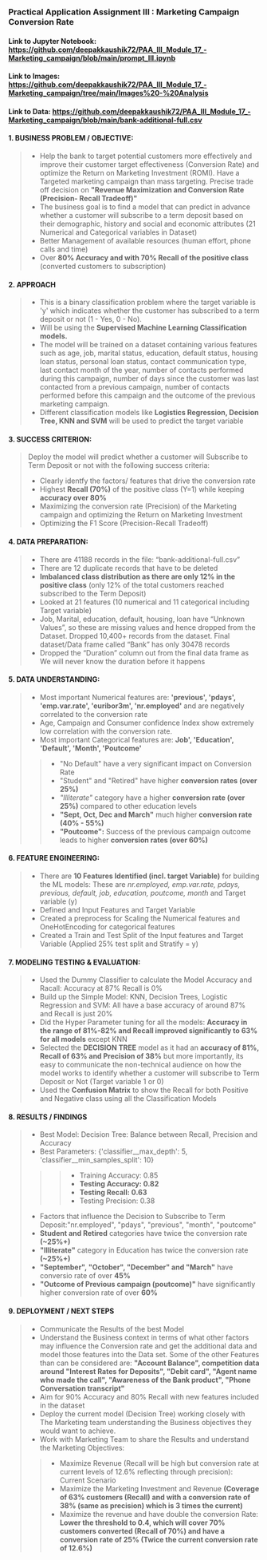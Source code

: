 ### Practical Application Assignment III : Marketing Campaign Conversion Rate
#### Link to Jupyter Notebook: https://github.com/deepakkaushik72/PAA_III_Module_17_-Marketing_campaign/blob/main/prompt_III.ipynb
#### Link to Images: https://github.com/deepakkaushik72/PAA_III_Module_17_-Marketing_campaign/tree/main/Images%20-%20Analysis
#### Link to Data: https://github.com/deepakkaushik72/PAA_III_Module_17_-Marketing_campaign/blob/main/bank-additional-full.csv

#### 1. BUSINESS PROBLEM / OBJECTIVE:
> - Help the bank to target potential customers more effectively and improve their customer target effectiveness (Conversion Rate) and optimize the Return on Marketing Investment (ROMI). Have a Targeted marketing campaign than mass targeting. Precise trade off decision on **"Revenue Maximization and Conversion Rate (Precision- Recall Tradeoff)"**
> - The business goal is to find a model that can predict in advance whether a customer will subscribe to a term deposit based on their demographic, history and social and economic attributes (21 Numerical and Categorical variables in Dataset)
> - Better Management of available resources (human effort, phone calls and time)
> - Over **80% Accuracy and with 70% Recall of the positive class** (converted customers to subscription) 
#### 2. APPROACH
> - This is a binary classification problem where the target variable is 'y' which indicates whether the customer has subscribed to a term deposit or not (1 - Yes, 0 - No).
> - Will be using the **Supervised Machine Learning Classification models.**
> - The model will be trained on a dataset containing various features such as age, job, marital status, education, default status, housing loan status, personal loan status, contact communication type, last contact month of the year, number of contacts performed during this campaign, number of days since the customer was last contacted from a previous campaign, number of contacts performed before this campaign and the outcome of the previous marketing campaign.
> - Different classification models like **Logistics Regression, Decision Tree, KNN and SVM** will be used to predict the target variable
#### 3. SUCCESS CRITERION:
> Deploy the model will predict whether a customer will Subscribe to Term Deposit or not with the following success criteria: 
> - Clearly identfy the factors/ features that drive the conversion rate
> - Highest **Recall (70%)** of the positive class (Y=1) while keeping **accuracy over 80%**
> - Maximizing the conversion rate (Precision) of the Marketing campaign and optimizing the Return on Marketing Investment
> - Optimizing the F1 Score (Precision-Recall Tradeoff)
#### 4. DATA PREPARATION:
> - There are 41188 records in the file: “bank-additional-full.csv”
> - There are 12 duplicate records that have to be deleted
> - **Imbalanced class distribution as there are only 12% in the positive class** (only 12% of the total customers reached subscribed to the Term Deposit)
> - Looked at 21 features (10 numerical and 11 categorical including Target variable)
> - Job, Marital, education, default, housing, loan have “Unknown Values”, so these are missing values and hence dropped from the Dataset. Dropped 10,400+ records from the dataset. Final dataset/Data frame called “Bank” has only 30478 records  
> - Dropped the “Duration” column out from the final data frame as We will never know the duration before it happens
#### 5. DATA UNDERSTANDING:
> - Most important Numerical features are:  **'previous', 'pdays', 'emp.var.rate', 'euribor3m', 'nr.employed'** and are negatively correlated to the conversion rate
> - Age, Campaign and Consumer confidence Index show extremely low correlation with the conversion rate.
> - Most important Categorical features are: **Job', 'Education', 'Default', 'Month', 'Poutcome'**
>> - "No Default" have a very significant impact on Conversion Rate
>> - "Student" and "Retired" have higher **conversion rates (over 25%)**
>> - *"Illiterate"* category have a higher **conversion rate (over 25%)** compared to other education levels
>> - **"Sept, Oct, Dec and March"** much higher **conversion rate (40% - 55%)**
>> - **"Poutcome":** Success of the previous campaign outcome leads to higher 
 **conversion rates (over 60%)**
#### 6. FEATURE ENGINEERING:
> - There are **10 Features Identified (incl. target Variable)** for building the ML models: These are *nr.employed, emp.var.rate, pdays, previous, default, job, education, poutcome, month* and Target variable (y)
> - Defined and Input Features and Target Variable
> - Created a preprocess for Scaling the Numerical features and OneHotEncoding for categorical features
> - Created a Train and Test Split of the Input features and Target Variable (Applied 25% test split and Stratify = y)
#### 7. MODELING TESTING & EVALUATION:
> - Used the Dummy Classifier to calculate the Model Accuracy and Racall: Accuracy at 87% Recall is 0%
> - Build up the Simple Model: KNN, Decision Trees, Logistic Regression and SVM: All have a base accuracy of around 87% and Recall is just 20%
> - Did the Hyper Parameter tuning for all the models: **Accuracy in the range of 81%-82% and Recall improved significantly to 63% for all models** except KNN
> - Selected the **DECISION TREE** model as it had an **accuracy of 81%, Recall of 63% and Precision of 38%** but more importantly, its easy to communicate the non-technical audience on how the model works to identify whether a customer will subscribe to Term Deposit or Not (Target variable 1 or 0) 
> - Used the **Confusion Matrix** to show the Recall for both Positive and Negative class using all the Classification Models
#### 8. RESULTS / FINDINGS
> - Best Model: Decision Tree: Balance between Recall, Precision and Accuracy
> - Best Parameters: {'classifier__max_depth': 5, 'classifier__min_samples_split': 10}
>>> - Training Accuracy: 0.85
>>> -	**Testing Accuracy: 0.82**
>>> - **Testing Recall: 0.63**
>>> - Testing Precision: 0.38
> - Factors that influence the Decision to Subscribe to Term Deposit:"nr.employed", "pdays", "previous", "month", "poutcome"
> - **Student and Retired** categories have twice the conversion rate **(~25%+)**
> - **"Illiterate"** category in Education has twice the conversion rate **(~25%+)**
> - **"September", "October", "December" and "March"** have conversio rate of over **45%**
> - **"Outcome of Previous campaign (poutcome)"** have significantly higher conversion rate of over **60%**
#### 9. DEPLOYMENT / NEXT STEPS
> - Communicate the Results of the best Model
> - Understand the Business context in terms of what other factors may influence the Conversion rate and get the additional data and model those features into the Data set. Some of the other Features than can be considered are: **"Account Balance", competition data around "Interest Rates for Deposits", "Debit card", "Agent name who made the call", "Awareness of the Bank product", "Phone Conversation transcript"**
> - Aim for 90% Accuracy and 80% Recall with new features included in the dataset
> - Deploy the current model (Decision Tree) working closely with The Marketing team understanding the Business objectives they would want to achieve.
> - Work with Marketing Team to share the Results and understand the Marketing Objectives:
>> - Maximize Revenue (Recall will be high but conversion rate at current levels of 12.6% reflecting through precision): Current Scenario
>> - Maximize the Marketing Investment and Revenue **(Coverage of 63% customers (Recall) and with a conversion rate of 38% (same as precision) which is 3 times the current)**
>> - Maximize the revenue and have double the conversion Rate: **Lower the threshold to 0.4, which will cover 70% customers converted (Recall of 70%) and have a conversion rate of 25% (Twice the current conversion rate of 12.6%)**


